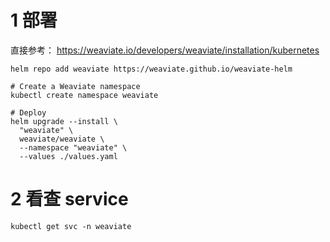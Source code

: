 # 1 部署
直接参考：
https://weaviate.io/developers/weaviate/installation/kubernetes

```shell
helm repo add weaviate https://weaviate.github.io/weaviate-helm

# Create a Weaviate namespace
kubectl create namespace weaviate

# Deploy
helm upgrade --install \
  "weaviate" \
  weaviate/weaviate \
  --namespace "weaviate" \
  --values ./values.yaml
```

# 2 看查 service
```shell
kubectl get svc -n weaviate
```